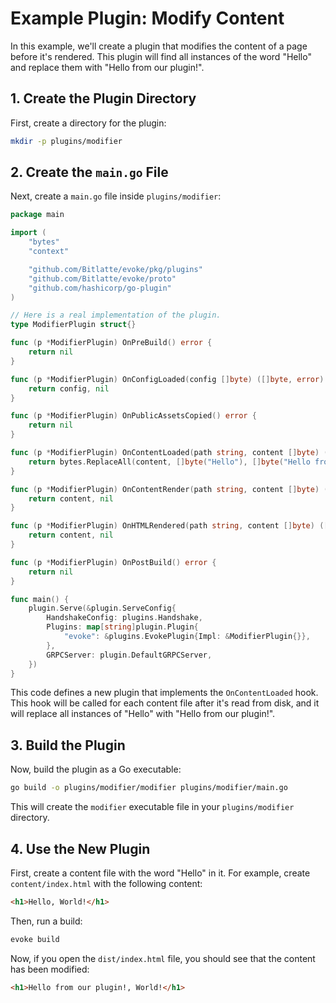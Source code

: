 # Example Plugin: Modify Content

In this example, we'll create a plugin that modifies the content of a page before it's rendered. This plugin will find all instances of the word "Hello" and replace them with "Hello from our plugin!".

## 1. Create the Plugin Directory

First, create a directory for the plugin:

```bash
mkdir -p plugins/modifier
```

## 2. Create the `main.go` File

Next, create a `main.go` file inside `plugins/modifier`:

```go
package main

import (
	"bytes"
	"context"

	"github.com/Bitlatte/evoke/pkg/plugins"
	"github.com/Bitlatte/evoke/proto"
	"github.com/hashicorp/go-plugin"
)

// Here is a real implementation of the plugin.
type ModifierPlugin struct{}

func (p *ModifierPlugin) OnPreBuild() error {
	return nil
}

func (p *ModifierPlugin) OnConfigLoaded(config []byte) ([]byte, error) {
	return config, nil
}

func (p *ModifierPlugin) OnPublicAssetsCopied() error {
	return nil
}

func (p *ModifierPlugin) OnContentLoaded(path string, content []byte) ([]byte, error) {
	return bytes.ReplaceAll(content, []byte("Hello"), []byte("Hello from our plugin!")), nil
}

func (p *ModifierPlugin) OnContentRender(path string, content []byte) ([]byte, error) {
	return content, nil
}

func (p *ModifierPlugin) OnHTMLRendered(path string, content []byte) ([]byte, error) {
	return content, nil
}

func (p *ModifierPlugin) OnPostBuild() error {
	return nil
}

func main() {
	plugin.Serve(&plugin.ServeConfig{
		HandshakeConfig: plugins.Handshake,
		Plugins: map[string]plugin.Plugin{
			"evoke": &plugins.EvokePlugin{Impl: &ModifierPlugin{}},
		},
		GRPCServer: plugin.DefaultGRPCServer,
	})
}
```

This code defines a new plugin that implements the `OnContentLoaded` hook. This hook will be called for each content file after it's read from disk, and it will replace all instances of "Hello" with "Hello from our plugin!".

## 3. Build the Plugin

Now, build the plugin as a Go executable:

```bash
go build -o plugins/modifier/modifier plugins/modifier/main.go
```

This will create the `modifier` executable file in your `plugins/modifier` directory.

## 4. Use the New Plugin

First, create a content file with the word "Hello" in it. For example, create `content/index.html` with the following content:

```html
<h1>Hello, World!</h1>
```

Then, run a build:

```bash
evoke build
```

Now, if you open the `dist/index.html` file, you should see that the content has been modified:

```html
<h1>Hello from our plugin!, World!</h1>
